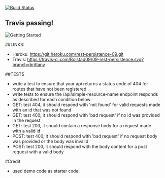 [![Build Status](https://travis-ci.com/Bolstad09/09-rest-persistence.svg?branch=brittany)](https://travis-ci.com/Bolstad09/09-rest-persistence)


## Travis passing!
![Getting Started](../../assets/travis-passing.png)

##LINKS:
* Heroku: https://git.heroku.com/rest-persistence-09.git
* Travis: https://travis-ci.com/Bolstad09/09-rest-persistence.svg?branch=brittany

##TESTS

* write a test to ensure that your api returns a status code of 404 for routes  that have not been registered
* write tests to ensure the /api/simple-resource-name endpoint responds as described for each condition below:
* GET: test 404, it should respond with 'not found' for valid requests made with an id that was not found
* GET: test 400, it should respond with 'bad request' if no id was provided in the request
* GET: test 200, it should contain a response body for a request made with a valid id
* POST: test 400, it should respond with 'bad request' if no request body was provided or the body was invalid
* POST: test 200, it should respond with the body content for a post request with a valid body

#Credit
* used demo code as starter code


